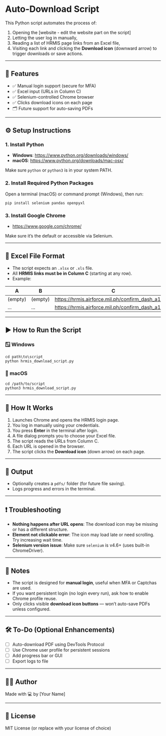 # Auto-Download Script

This Python script automates the process of:
1. Opening the [website - edit the website part on the script]
2. Letting the user log in manually,
3. Reading a list of HRMIS page links from an Excel file,
4. Visiting each link and clicking the **Download icon** (downward arrow) to trigger downloads or save actions.

---

## 📁 Features

- ✅ Manual login support (secure for MFA)
- ✅ Excel input (URLs in Column C)
- ✅ Selenium-controlled Chrome browser
- ✅ Clicks download icons on each page
- 🗂️ Future support for auto-saving PDFs

---

## ⚙️ Setup Instructions

### 1. Install Python

- **Windows**: https://www.python.org/downloads/windows/
- **macOS**: https://www.python.org/downloads/mac-osx/

Make sure `python` or `python3` is in your system PATH.

### 2. Install Required Python Packages

Open a terminal (macOS) or command prompt (Windows), then run:

```
pip install selenium pandas openpyxl
```

### 3. Install Google Chrome

- https://www.google.com/chrome/

Make sure it’s the default or accessible via Selenium.

---

## 📄 Excel File Format

- The script expects an `.xlsx` or `.xls` file.
- All **HRMIS links must be in Column C** (starting at any row).
- Example:

| A        | B       | C                                                  |
|----------|---------|----------------------------------------------------|
| (empty)  | (empty) | https://hrmis.airforce.mil.ph/confirm_dash_a1/994 |
| ...      | ...     | https://hrmis.airforce.mil.ph/confirm_dash_a1/995 |

---

## ▶️ How to Run the Script

### 🪟 Windows

```
cd path\to\script
python hrmis_download_script.py
```

### 🍎 macOS

```
cd /path/to/script
python3 hrmis_download_script.py
```

---

## 🧠 How It Works

1. Launches Chrome and opens the HRMIS login page.
2. You log in manually using your credentials.
3. You press **Enter** in the terminal after login.
4. A file dialog prompts you to choose your Excel file.
5. The script reads the URLs from Column C.
6. Each URL is opened in the browser.
7. The script clicks the **Download icon** (down arrow) on each page.

---

## 📂 Output

- Optionally creates a `pdfs/` folder (for future file saving).
- Logs progress and errors in the terminal.

---

## ❗ Troubleshooting

- **Nothing happens after URL opens**: The download icon may be missing or has a different structure.
- **Element not clickable error**: The icon may load late or need scrolling. Try increasing wait time.
- **Selenium version issue**: Make sure `selenium` is v4.6+ (uses built-in ChromeDriver).

---

## 📌 Notes

- The script is designed for **manual login**, useful when MFA or Captchas are used.
- If you want persistent login (no login every run), ask how to enable Chrome profile reuse.
- Only clicks visible **download icon buttons** — won’t auto-save PDFs unless configured.

---

## 🛠️ To-Do (Optional Enhancements)

- [ ] Auto-download PDF using DevTools Protocol
- [ ] Use Chrome user profile for persistent sessions
- [ ] Add progress bar or GUI
- [ ] Export logs to file

---

## 🧑‍💻 Author

Made with 💻 by [Your Name]

---

## 📃 License

MIT License (or replace with your license of choice)
